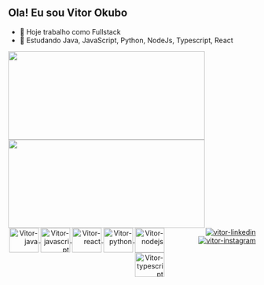 ## Ola! Eu sou Vitor Okubo

- 🔭 Hoje trabalho como Fullstack
- 🌱 Estudando Java, JavaScript, Python, NodeJs, Typescript, React

<div>
  <a href="https://github.com/viokubo">
    <img height="180em" width="400em" src="https://github-readme-stats.vercel.app/api?username=viokubo&show_icons=true&theme=swift&include_all_commits=true&count_private=true"/>
    <img height="180em" width="400em" src="https://github-readme-stats.vercel.app/api/top-langs/?username=viokubo&layout=compact&langs_count=16&theme=swift"/>
</div>
<div style="display: flex" align="end">
  <div>
    <img align="center" height="50" width="60" alt="Vitor-java" src="https://cdn.jsdelivr.net/gh/devicons/devicon/icons/java/java-original.svg" />
    <img align="center" height="50" width="60" alt="Vitor-javascript" src="https://cdn.jsdelivr.net/gh/devicons/devicon/icons/javascript/javascript-original.svg" />
    <img align="center" height="50" width="60" alt="Vitor-react" src="https://cdn.jsdelivr.net/gh/devicons/devicon/icons/react/react-original.svg" />
    <img align="center" height="50" width="60" alt="Vitor-python" src="https://cdn.jsdelivr.net/gh/devicons/devicon/icons/python/python-original.svg" />
    <img align="center" height="50" width="60" alt="Vitor-nodejs" src="https://cdn.jsdelivr.net/gh/devicons/devicon/icons/nodejs/nodejs-original.svg" />
    <img align="center" height="50" width="60" alt="Vitor-typescript" src="https://cdn.jsdelivr.net/gh/devicons/devicon/icons/typescript/typescript-original.svg" />
  </div>
  
  <div>
    <a href="https://www.linkedin.com/in/vitor-okubo-2193b21a1/" target="_blank">
      <img alt="vitor-linkedin" src="https://img.shields.io/badge/LinkedIn-0077B5?style=for-the-badge&logo=linkedin&logoColor=white">
    </a>
    <a href="https://www.instagram.com/vitorhideki_/" target="_blank">
      <img alt="vitor-instagram" src="https://img.shields.io/badge/Instagram-E4405F?style=for-the-badge&logo=instagram&logoColor=white">
    </a>
  </div>
</div>
